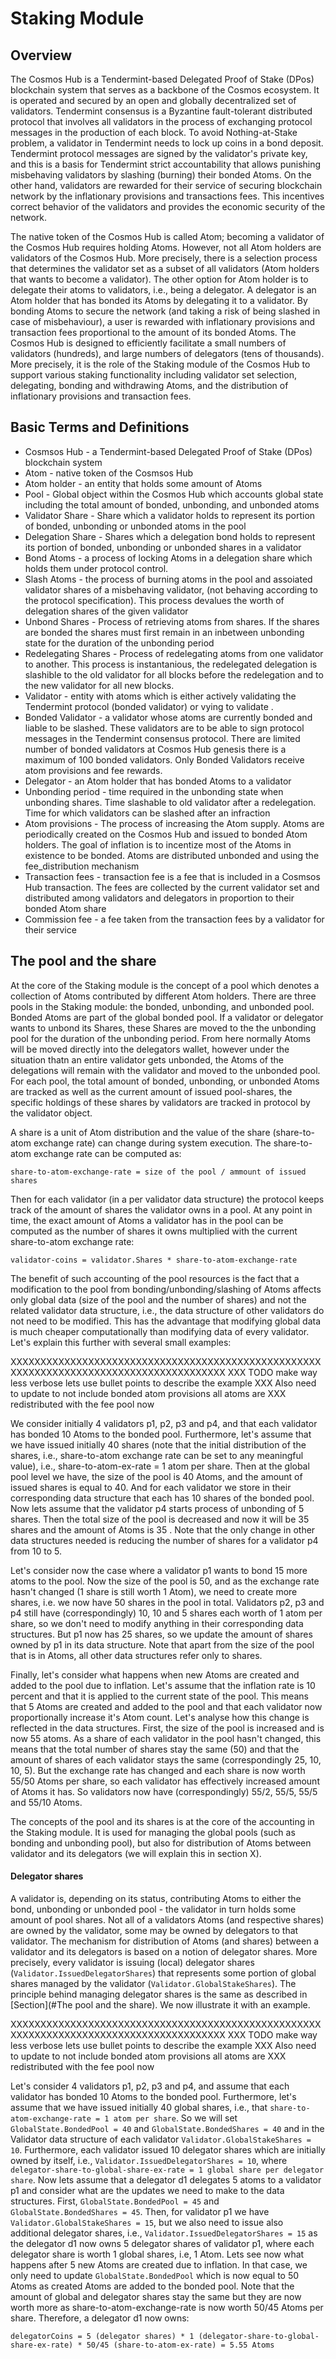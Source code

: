 # Staking Module

## Overview

The Cosmos Hub is a Tendermint-based Delegated Proof of Stake (DPos) blockchain
system that serves as a backbone of the Cosmos ecosystem. It is operated and
secured by an open and globally decentralized set of validators. Tendermint
consensus is a Byzantine fault-tolerant distributed protocol that involves all
validators in the process of exchanging protocol messages in the production of
each block. To avoid Nothing-at-Stake problem, a validator in Tendermint needs
to lock up coins in a bond deposit. Tendermint protocol messages are signed by
the validator's private key, and this is a basis for Tendermint strict
accountability that allows punishing misbehaving validators by slashing
(burning) their bonded Atoms. On the other hand, validators are rewarded for
their service of securing blockchain network by the inflationary provisions and
transactions fees. This incentives correct behavior of the validators and
provides the economic security of the network.

The native token of the Cosmos Hub is called Atom; becoming a validator of the
Cosmos Hub requires holding Atoms. However, not all Atom holders are validators
of the Cosmos Hub. More precisely, there is a selection process that determines
the validator set as a subset of all validators (Atom holders that
wants to become a validator). The other option for Atom holder is to delegate
their atoms to validators, i.e., being a delegator. A delegator is an Atom
holder that has bonded its Atoms by delegating it to a validator. By bonding
Atoms to secure the network (and taking a risk of being slashed in case of
misbehaviour), a user is rewarded with inflationary provisions and transaction
fees proportional to the amount of its bonded Atoms.  The Cosmos Hub is
designed to efficiently facilitate a small numbers of validators (hundreds),
and large numbers of delegators (tens of thousands).  More precisely, it is the
role of the Staking module of the Cosmos Hub to support various staking
functionality including validator set selection, delegating, bonding and
withdrawing Atoms, and the distribution of inflationary provisions and
transaction fees.

## Basic Terms and Definitions

* Cosmsos Hub - a Tendermint-based Delegated Proof of Stake (DPos)
    blockchain system
* Atom - native token of the Cosmsos Hub
* Atom holder - an entity that holds some amount of Atoms 
* Pool - Global object within the Cosmos Hub which accounts global state
    including the total amount of bonded, unbonding, and unbonded atoms
* Validator Share - Share which a validator holds to represent its portion of
    bonded, unbonding or unbonded atoms in the pool 
* Delegation Share - Shares which a delegation bond holds to represent its
    portion of bonded, unbonding or unbonded shares in a validator
* Bond Atoms - a process of locking Atoms in a delegation share which holds them
    under protocol control. 
* Slash Atoms - the process of burning atoms in the pool and assoiated
    validator shares of a misbehaving validator, (not behaving according to the
    protocol specification). This process devalues the worth of delegation shares 
    of the given validator
* Unbond Shares - Process of retrieving atoms from shares. If the shares are
    bonded the shares must first remain in an inbetween unbonding state for the
    duration of the unbonding period
* Redelegating Shares - Process of redelegating atoms from one validator to
    another. This process is instantanious, the redelegated delegation is
    slashible to the old validator for all blocks before the redelegation and to
    the new validator for all new blocks.
* Validator - entity with atoms which is either actively validating the Tendermint
    protocol (bonded validator) or vying to validate .
* Bonded Validator - a validator whose atoms are currently bonded and liable to
    be slashed. These validators are to be able to sign protocol messages in the
    Tendermint consensus protocol. There are limited number of bonded validators
    at Cosmos Hub genesis there is a maximum of 100 bonded validators. Only Bonded
    Validators receive atom provisions and fee rewards. 
* Delegator - an Atom holder that has bonded Atoms to a validator
* Unbonding period - time required in the unbonding state when unbonding
    shares. Time slashable to old validator after a redelegation. Time for which
    validators can be slashed after an infraction
* Atom provisions - The process of increasing the Atom supply.  Atoms are
    periodically created on the Cosmos Hub and issued to bonded Atom holders.
    The goal of inflation is to incentize most of the Atoms in existence to be
    bonded. Atoms are distributed unbonded and using the fee_distribution mechanism
* Transaction fees - transaction fee is a fee that is included in a Cosmsos Hub
    transaction. The fees are collected by the current validator set and 
    distributed among validators and delegators in proportion to their bonded 
    Atom share
* Commission fee - a fee taken from the transaction fees by a validator for 
    their service 

## The pool and the share

At the core of the Staking module is the concept of a pool which denotes a
collection of Atoms contributed by different Atom holders. There are three
pools in the Staking module: the bonded, unbonding, and unbonded pool.  Bonded
Atoms are part of the global bonded pool. If a validator or delegator wants to
unbond its Shares, these Shares are moved to the the unbonding pool for the
duration of the unbonding period. From here normally Atoms will be moved
directly into the delegators wallet, however under the situation thatn an
entire validator gets unbonded, the Atoms of the delegations will remain with
the validator and moved to the unbonded pool.  For each pool, the total amount
of bonded, unbonding, or unbonded Atoms are tracked as well as the current
amount of issued pool-shares, the specific holdings of these shares by
validators are tracked in protocol by the validator object. 

A share is a unit of Atom distribution and the value of the share
(share-to-atom exchange rate) can change during system execution. The
share-to-atom exchange rate can be computed as:

`share-to-atom-exchange-rate = size of the pool / ammount of issued shares`

Then for each validator (in a per validator data structure) the protocol keeps
track of the amount of shares the validator owns in a pool. At any point in
time, the exact amount of Atoms a validator has in the pool can be computed as
the number of shares it owns multiplied with the current share-to-atom exchange
rate:

`validator-coins = validator.Shares * share-to-atom-exchange-rate`

The benefit of such accounting of the pool resources is the fact that a
modification to the pool from bonding/unbonding/slashing of Atoms affects only
global data (size of the pool and the number of shares) and not the related
validator data structure, i.e., the data structure of other validators do not
need to be modified. This has the advantage that modifying global data is much
cheaper computationally than modifying data of every validator. Let's explain
this further with several small examples: 

XXXXXXXXXXXXXXXXXXXXXXXXXXXXXXXXXXXXXXXXXXXXXXXXXXXXXXXXXXXXXXXXXXXXXXXXXXXXXXXXXXXXXXXX
XXX TODO make way less verbose lets use bullet points to describe the example
XXX Also need to update to not include bonded atom provisions all atoms are
XXX   redistributed with the fee pool now

We consider initially 4 validators p1, p2, p3 and p4, and that each validator 
has bonded 10 Atoms to the bonded pool. Furthermore, let's assume that we have 
issued initially 40 shares (note that the initial distribution of the shares, 
i.e., share-to-atom exchange rate can be set to any meaningful value), i.e., 
share-to-atom-ex-rate = 1 atom per share. Then at the global pool level we 
have, the size of the pool is 40 Atoms, and the amount of issued shares is 
equal to 40. And for each validator we store in their corresponding data 
structure that each has 10 shares of the bonded pool. Now lets assume that the 
validator p4 starts process of unbonding of 5 shares. Then the total size of 
the pool is decreased and now it will be 35 shares and the amount of Atoms is 
35 . Note that the only change in other data structures needed is reducing the 
number of shares for a validator p4 from 10 to 5.

Let's consider now the case where a validator p1 wants to bond 15 more atoms to
the pool. Now the size of the pool is 50, and as the exchange rate hasn't 
changed (1 share is still worth 1 Atom), we need to create more shares, i.e. we
now have 50 shares in the pool in total. Validators p2, p3 and p4 still have 
(correspondingly) 10, 10 and 5 shares each worth of 1 atom per share, so we 
don't need to modify anything in their corresponding data structures. But p1 
now has 25 shares, so we update the amount of shares owned by p1 in its 
data structure. Note that apart from the size of the pool that is in Atoms, all
other data structures refer only to shares.

Finally, let's consider what happens when new Atoms are created and added to 
the pool due to inflation. Let's assume that the inflation rate is 10 percent 
and that it is applied to the current state of the pool. This means that 5 
Atoms are created and added to the pool and that each validator now 
proportionally increase it's Atom count. Let's analyse how this change is 
reflected in the data structures. First, the size of the pool is increased and 
is now 55 atoms. As a share of each validator in the pool hasn't changed, this 
means that the total number of shares stay the same (50) and that the amount of
shares of each validator stays the same (correspondingly 25, 10, 10, 5). But 
the exchange rate has changed and each share is now worth 55/50 Atoms per 
share, so each validator has effectively increased amount of Atoms it has.  So 
validators now have (correspondingly) 55/2, 55/5, 55/5 and 55/10 Atoms. 

The concepts of the pool and its shares is at the core of the accounting in the 
Staking module. It is used for managing the global pools (such as bonding and 
unbonding pool), but also for distribution of Atoms between validator and its 
delegators (we will explain this in section X).

#### Delegator shares

A validator is, depending on its status, contributing Atoms to either the bond,
unbonding or unbonded pool - the validator in turn holds some amount of pool
shares.  Not all of a validators Atoms (and respective shares) are owned by the
validator, some may be owned by delegators to that validator. The mechanism for
distribution of Atoms (and shares) between a validator and its delegators is
based on a notion of delegator shares. More precisely, every validator is
issuing (local) delegator shares (`Validator.IssuedDelegatorShares`) that
represents some portion of global shares managed by the validator
(`Validator.GlobalStakeShares`). The principle behind managing delegator shares
is the same as described in [Section](#The pool and the share). We now
illustrate it with an example.

XXXXXXXXXXXXXXXXXXXXXXXXXXXXXXXXXXXXXXXXXXXXXXXXXXXXXXXXXXXXXXXXXXXXXXXXXXXXXXXXXXXXXXXX
XXX TODO make way less verbose lets use bullet points to describe the example
XXX Also need to update to not include bonded atom provisions all atoms are
XXX   redistributed with the fee pool now

Let's consider 4 validators p1, p2, p3 and p4, and assume that each validator 
has bonded 10 Atoms to the bonded pool. Furthermore, let's assume that we have 
issued initially 40 global shares, i.e., that 
`share-to-atom-exchange-rate = 1 atom per share`. So we will set 
`GlobalState.BondedPool = 40` and `GlobalState.BondedShares = 40` and in the 
Validator data structure of each validator `Validator.GlobalStakeShares = 10`. 
Furthermore, each validator issued 10 delegator shares which are initially 
owned by itself, i.e., `Validator.IssuedDelegatorShares = 10`, where 
`delegator-share-to-global-share-ex-rate = 1 global share per delegator share`.
Now lets assume that a delegator d1 delegates 5 atoms to a validator p1 and 
consider what are the updates we need to make to the data structures. First, 
`GlobalState.BondedPool = 45` and `GlobalState.BondedShares = 45`. Then, for 
validator p1 we have `Validator.GlobalStakeShares = 15`, but we also need to 
issue also additional delegator shares, i.e., 
`Validator.IssuedDelegatorShares = 15` as the delegator d1 now owns 5 delegator
shares of validator p1, where each delegator share is worth 1 global shares, 
i.e, 1 Atom. Lets see now what happens after 5 new Atoms are created due to 
inflation. In that case, we only need to update `GlobalState.BondedPool` which 
is now equal to 50 Atoms as created Atoms are added to the bonded pool. Note 
that the amount of global and delegator shares stay the same but they are now 
worth more as share-to-atom-exchange-rate is now worth 50/45 Atoms per share. 
Therefore, a delegator d1 now owns:

`delegatorCoins = 5 (delegator shares) * 1 (delegator-share-to-global-share-ex-rate) * 50/45 (share-to-atom-ex-rate) = 5.55 Atoms`  

